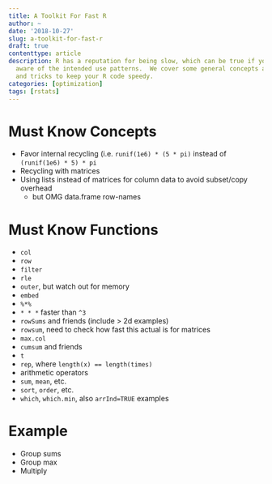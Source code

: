```yaml
---
title: A Toolkit For Fast R
author: ~
date: '2018-10-27'
slug: a-toolkit-for-fast-r
draft: true
contenttype: article
description: R has a reputation for being slow, which can be true if you are not
  aware of the intended use patterns.  We cover some general concepts and tips
  and tricks to keep your R code speedy.
categories: [optimization]
tags: [rstats]
---
```


# Must Know Concepts

* Favor internal recycling (i.e. `runif(1e6) * (5 * pi)` instead of
  `(runif(1e6) * 5) * pi`
* Recycling with matrices
* Using lists instead of matrices for column data to avoid subset/copy overhead
    * but OMG data.frame row-names

# Must Know Functions

* `col`
* `row`
* `filter`
* `rle`
* `outer`, but watch out for memory
* `embed`
* `%*%`
* `* * *` faster than `^3`
* `rowSums` and friends (include > 2d examples)
* `rowsum`, need to check how fast this actual is for matrices
* `max.col`
* `cumsum` and friends
* `t`
* `rep`, where `length(x) == length(times)`
* arithmetic operators
* `sum`, `mean`, etc.
* `sort`, `order`, etc.
* `which`, `which.min`, also `arrInd=TRUE` examples

# Example

* Group sums
* Group max
* Multiply

